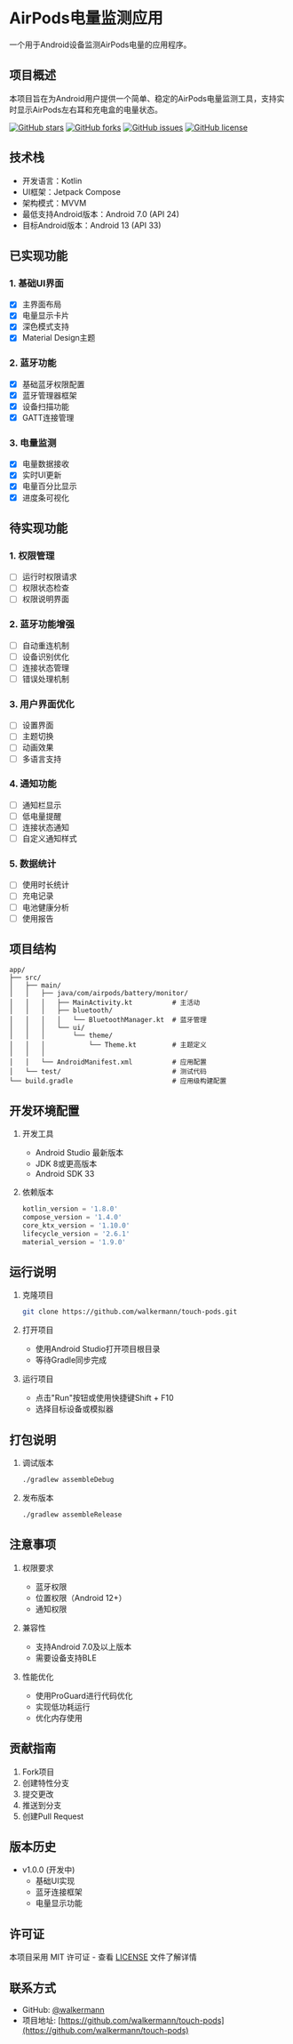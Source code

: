 # AirPods电量监测应用

一个用于Android设备监测AirPods电量的应用程序。

## 项目概述

本项目旨在为Android用户提供一个简单、稳定的AirPods电量监测工具，支持实时显示AirPods左右耳和充电盒的电量状态。

[![GitHub stars](https://img.shields.io/github/stars/walkermann/touch-pods?style=social)](https://github.com/walkermann/touch-pods/stargazers)
[![GitHub forks](https://img.shields.io/github/forks/walkermann/touch-pods?style=social)](https://github.com/walkermann/touch-pods/network/members)
[![GitHub issues](https://img.shields.io/github/issues/walkermann/touch-pods)](https://github.com/walkermann/touch-pods/issues)
[![GitHub license](https://img.shields.io/github/license/walkermann/touch-pods)](https://github.com/walkermann/touch-pods/blob/main/LICENSE)

## 技术栈

- 开发语言：Kotlin
- UI框架：Jetpack Compose
- 架构模式：MVVM
- 最低支持Android版本：Android 7.0 (API 24)
- 目标Android版本：Android 13 (API 33)

## 已实现功能

### 1. 基础UI界面
- [x] 主界面布局
- [x] 电量显示卡片
- [x] 深色模式支持
- [x] Material Design主题

### 2. 蓝牙功能
- [x] 基础蓝牙权限配置
- [x] 蓝牙管理器框架
- [x] 设备扫描功能
- [x] GATT连接管理

### 3. 电量监测
- [x] 电量数据接收
- [x] 实时UI更新
- [x] 电量百分比显示
- [x] 进度条可视化

## 待实现功能

### 1. 权限管理
- [ ] 运行时权限请求
- [ ] 权限状态检查
- [ ] 权限说明界面

### 2. 蓝牙功能增强
- [ ] 自动重连机制
- [ ] 设备识别优化
- [ ] 连接状态管理
- [ ] 错误处理机制

### 3. 用户界面优化
- [ ] 设置界面
- [ ] 主题切换
- [ ] 动画效果
- [ ] 多语言支持

### 4. 通知功能
- [ ] 通知栏显示
- [ ] 低电量提醒
- [ ] 连接状态通知
- [ ] 自定义通知样式

### 5. 数据统计
- [ ] 使用时长统计
- [ ] 充电记录
- [ ] 电池健康分析
- [ ] 使用报告

## 项目结构

```
app/
├── src/
│   ├── main/
│   │   ├── java/com/airpods/battery/monitor/
│   │   │   ├── MainActivity.kt          # 主活动
│   │   │   ├── bluetooth/
│   │   │   │   └── BluetoothManager.kt  # 蓝牙管理
│   │   │   └── ui/
│   │   │       └── theme/
│   │   │           └── Theme.kt         # 主题定义
│   │   │
│   │   └── AndroidManifest.xml          # 应用配置
│   └── test/                            # 测试代码
└── build.gradle                         # 应用级构建配置
```

## 开发环境配置

1. 开发工具
   - Android Studio 最新版本
   - JDK 8或更高版本
   - Android SDK 33

2. 依赖版本
   ```gradle
   kotlin_version = '1.8.0'
   compose_version = '1.4.0'
   core_ktx_version = '1.10.0'
   lifecycle_version = '2.6.1'
   material_version = '1.9.0'
   ```

## 运行说明

1. 克隆项目
   ```bash
   git clone https://github.com/walkermann/touch-pods.git
   ```

2. 打开项目
   - 使用Android Studio打开项目根目录
   - 等待Gradle同步完成

3. 运行项目
   - 点击"Run"按钮或使用快捷键Shift + F10
   - 选择目标设备或模拟器

## 打包说明

1. 调试版本
   ```bash
   ./gradlew assembleDebug
   ```

2. 发布版本
   ```bash
   ./gradlew assembleRelease
   ```

## 注意事项

1. 权限要求
   - 蓝牙权限
   - 位置权限（Android 12+）
   - 通知权限

2. 兼容性
   - 支持Android 7.0及以上版本
   - 需要设备支持BLE

3. 性能优化
   - 使用ProGuard进行代码优化
   - 实现低功耗运行
   - 优化内存使用

## 贡献指南

1. Fork项目
2. 创建特性分支
3. 提交更改
4. 推送到分支
5. 创建Pull Request

## 版本历史

- v1.0.0 (开发中)
  - 基础UI实现
  - 蓝牙连接框架
  - 电量显示功能

## 许可证

本项目采用 MIT 许可证 - 查看 [LICENSE](LICENSE) 文件了解详情

## 联系方式

- GitHub: [@walkermann](https://github.com/walkermann)
- 项目地址: [https://github.com/walkermann/touch-pods](https://github.com/walkermann/touch-pods) 